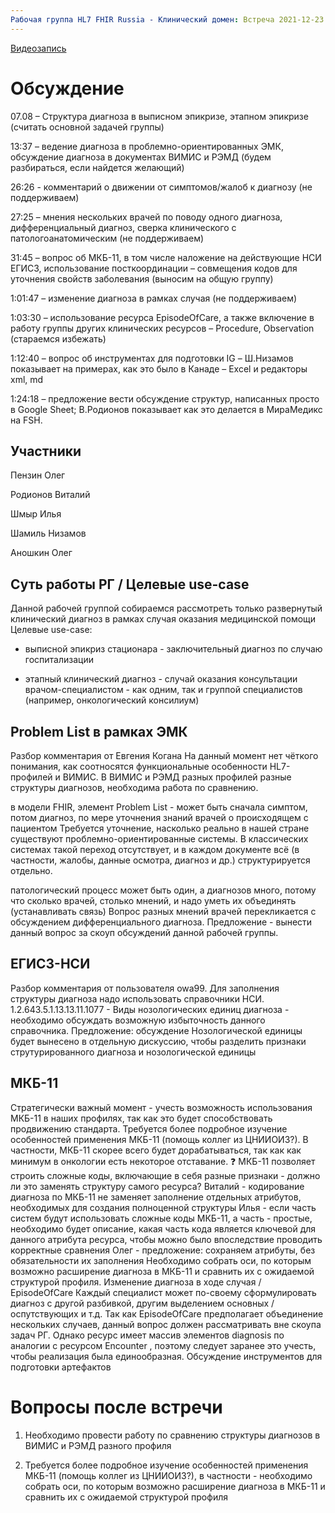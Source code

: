 ```yaml
---
Рабочая группа HL7 FHIR Russia - Клинический домен: Встреча 2021-12-23
---
```



[Видеозапись](https://youtu.be/Vj17UsIJ9wA)


# Обсуждение

07.08 – Структура диагноза в выписном эпикризе, этапном эпикризе (считать основной задачей группы)

13:37 – ведение диагноза в проблемно-ориентированных ЭМК, обсуждение диагноза в документах ВИМИС и РЭМД (будем разбираться, если найдется желающий)

26:26 - комментарий о движении от симптомов/жалоб к диагнозу (не поддерживаем)

27:25 – мнения нескольких врачей по поводу одного диагноза, дифференциальный диагноз, сверка клинического с патологоанатомическим (не поддерживаем)

31:45 – вопрос об МКБ-11, в том числе наложение на действующие НСИ ЕГИСЗ, использование посткоординации – совмещения кодов для уточнения свойств заболевания (выносим на общую группу)

1:01:47 – изменение диагноза в рамках случая (не поддерживаем)

1:03:30 – использование ресурса EpisodeOfCare, а также включение в работу группы других клинических ресурсов – Procedure, Observation (стараемся избежать)

1:12:40 – вопрос об инструментах для подготовки IG – Ш.Низамов показывает на примерах, как это было в Канаде – Excel и редакторы xml, md

1:24:18 – предложение вести обсуждение структур, написанных просто в Google Sheet; В.Родионов показывает как это делается в МираМедикс на FSH.


## Участники
Пензин Олег

Родионов Виталий

Шмыр Илья

Шамиль Низамов

Аношкин Олег

## Суть работы РГ / Целевые use-case
Данной рабочей группой собираемся рассмотреть только развернутый клинический диагноз в рамках случая оказания медицинской помощи
Целевые use-case:

- выписной эпикриз стационара - заключительный диагноз по случаю госпитализации

- этапный клинический диагноз - случай оказания консультации врачом-специалистом - как одним, так и группой специалистов (например, онкологический консилиум)
## Problem List в рамках ЭМК
Разбор комментария от Евгения Когана
На данный момент нет чёткого понимания, как соотносятся функциональные особенности HL7-профилей и ВИМИС.
В ВИМИС и РЭМД разных профилей разные структуры диагнозов, необходима работа по сравнению.

в модели FHIR, элемент Problem List - может быть сначала симптом, потом диагноз, по мере уточнения знаний врачей о происходящем с пациентом
Требуется уточнение, насколько реально в нашей стране существуют проблемно-ориентированные системы. В классических системах такой переход отсутствует, и в каждом документе всё (в частности, жалобы, данные осмотра, диагноз и др.) структурируется отдельно.

патологический процесс может быть один, а диагнозов много, потому что сколько врачей, столько мнений, и надо уметь их объединять (устанавливать связь)
Вопрос разных мнений врачей перекликается с обсуждением дифференциального диагноза.
Предложение - вынести данный вопрос за скоуп обсуждений данной рабочей группы.
## ЕГИСЗ-НСИ
Разбор комментария от пользователя owa99. 
Для заполнения структуры диагноза надо использовать справочники НСИ.
1.2.643.5.1.13.13.11.1077 - Виды нозологических единиц диагноза - необходимо обсуждать возможную избыточность данного справочника. 
Предложение: обсуждение Нозологической единицы будет вынесено в отдельную дискуссию, чтобы разделить признаки струтурированного диагноза и нозологической единицы
## МКБ-11
Стратегически важный момент - учесть возможность использования МКБ-11 в наших профилях, так как это будет способствовать продвижению стандарта.
Требуется более подробное изучение особенностей применения МКБ-11 (помощь коллег из ЦНИИОИЗ?). В частности, МКБ-11 скорее всего будет дорабатываться, так как как минимум в онкологии есть некоторое отставание.
:question: МКБ-11 позволяет строить сложные коды, включающие в себя разные признаки - должно ли это заменять структуру самого ресурса?
Виталий - кодирование диагноза по МКБ-11 не заменяет заполнение отдельных атрибутов, необходимых для создания полноценной структуры
Илья - если часть систем будут использовать сложные коды МКБ-11, а часть - простые, необходимо будет описание, какая часть кода является ключевой для данного атрибута ресурса, чтобы можно было впоследствие проводить корректные сравнения
Олег - предложение: сохраняем атрибуты, без обязательности их заполнения
Необходимо собрать оси, по которым возможно расширение диагноза в МКБ-11 и сравнить их с ожидаемой структурой профиля.
Изменение диагноза в ходе случая / EpisodeOfCare
Каждый специалист может по-своему сформулировать диагноз с другой разбивкой, другим выделением основных / оспутствующих и т.д.
Так как
EpisodeOfCare предполагает объединение нескольких случаев, данный вопрос должен рассматривать вне скоупа задач РГ. Однако ресурс имеет массив элементов
diagnosis по аналогии с ресурсом
Encounter , поэтому следует заранее это учесть, чтобы реализация была единообразная.
Обсуждение инструментов для подготовки артефактов
# Вопросы после встречи
1. Необходимо провести работу по сравнению структуры диагнозов в ВИМИС и РЭМД разного профиля

2. Требуется более подробное изучение особенностей применения МКБ-11 (помощь коллег из ЦНИИОИЗ?), 
в частности - необходимо собрать оси, по которым возможно расширение диагноза в МКБ-11 и сравнить их с ожидаемой структурой профиля


